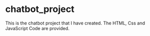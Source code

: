 # chatbot_project
This is the chatbot project that I have created. The HTML, Css and JavaScript Code are provided.
